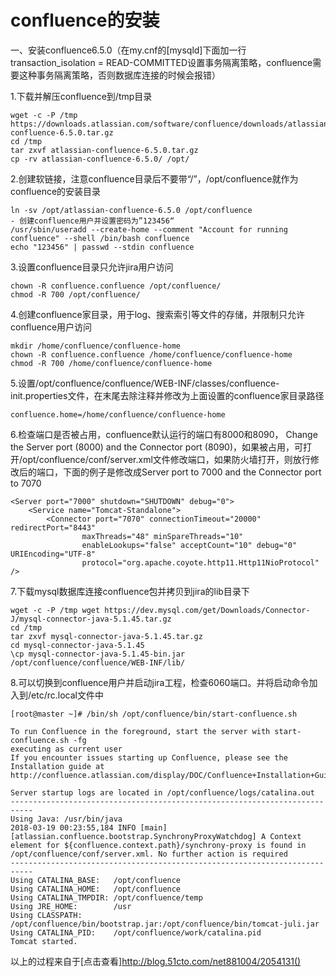 # confluence的安装 #

一、安装confluence6.5.0（在my.cnf的[mysqld]下面加一行transaction_isolation = READ-COMMITTED设置事务隔离策略，confluence需要这种事务隔离策略，否则数据库连接的时候会报错）

1.下载并解压confluence到/tmp目录
```
wget -c -P /tmp https://downloads.atlassian.com/software/confluence/downloads/atlassian-confluence-6.5.0.tar.gz
cd /tmp
tar zxvf atlassian-confluence-6.5.0.tar.gz
cp -rv atlassian-confluence-6.5.0/ /opt/
```
2.创建软链接，注意confluence目录后不要带“/”，/opt/confluence就作为confluence的安装目录
```
ln -sv /opt/atlassian-confluence-6.5.0 /opt/confluence
- 创建confluence用户并设置密码为”123456“
/usr/sbin/useradd --create-home --comment "Account for running confluence" --shell /bin/bash confluence
echo "123456" | passwd --stdin confluence
```
3.设置confluence目录只允许jira用户访问
```
chown -R confluence.confluence /opt/confluence/
chmod -R 700 /opt/confluence/
```
4.创建confluence家目录，用于log、搜索索引等文件的存储，并限制只允许confluence用户访问
```
mkdir /home/confluence/confluence-home
chown -R confluence.confluence /home/confluence/confluence-home
chmod -R 700 /home/confluence/confluence-home
```
5.设置/opt/confluence/confluence/WEB-INF/classes/confluence-init.properties文件，在末尾去除注释并修改为上面设置的confluence家目录路径
```
confluence.home=/home/confluence/confluence-home
```
6.检查端口是否被占用，confluence默认运行的端口有8000和8090， Change the Server port (8000) and the Connector port (8090)，如果被占用，可打开/opt/confluence/conf/server.xml文件修改端口，如果防火墙打开，则放行修改后的端口，下面的例子是修改成Server port to 7000 and the Connector port to 7070
```
<Server port="7000" shutdown="SHUTDOWN" debug="0">
    <Service name="Tomcat-Standalone">
        <Connector port="7070" connectionTimeout="20000" redirectPort="8443"
                maxThreads="48" minSpareThreads="10"
                enableLookups="false" acceptCount="10" debug="0" URIEncoding="UTF-8"
                protocol="org.apache.coyote.http11.Http11NioProtocol" />
```
7.下载mysql数据库连接confluence包并拷贝到jira的lib目录下
```
wget -c -P /tmp wget https://dev.mysql.com/get/Downloads/Connector-J/mysql-connector-java-5.1.45.tar.gz
cd /tmp
tar zxvf mysql-connector-java-5.1.45.tar.gz
cd mysql-connector-java-5.1.45
\cp mysql-connector-java-5.1.45-bin.jar /opt/confluence/confluence/WEB-INF/lib/
```
8.可以切换到confluence用户并启动jira工程，检查6060端口。并将启动命令加入到/etc/rc.local文件中
```
[root@master ~]# /bin/sh /opt/confluence/bin/start-confluence.sh

To run Confluence in the foreground, start the server with start-confluence.sh -fg
executing as current user
If you encounter issues starting up Confluence, please see the Installation guide at http://confluence.atlassian.com/display/DOC/Confluence+Installation+Guide

Server startup logs are located in /opt/confluence/logs/catalina.out
---------------------------------------------------------------------------
Using Java: /usr/bin/java
2018-03-19 00:23:55,184 INFO [main] [atlassian.confluence.bootstrap.SynchronyProxyWatchdog] A Context element for ${confluence.context.path}/synchrony-proxy is found in /opt/confluence/conf/server.xml. No further action is required
---------------------------------------------------------------------------
Using CATALINA_BASE:   /opt/confluence
Using CATALINA_HOME:   /opt/confluence
Using CATALINA_TMPDIR: /opt/confluence/temp
Using JRE_HOME:        /usr
Using CLASSPATH:       /opt/confluence/bin/bootstrap.jar:/opt/confluence/bin/tomcat-juli.jar
Using CATALINA_PID:    /opt/confluence/work/catalina.pid
Tomcat started.
```
以上的过程来自于[点击查看]http://blog.51cto.com/net881004/2054131()

